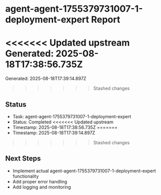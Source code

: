 # agent-agent-1755379731007-1-deployment-expert Report

<<<<<<< Updated upstream
Generated: 2025-08-18T17:38:56.735Z
=======
Generated: 2025-08-18T17:39:14.897Z
>>>>>>> Stashed changes

## Status
- Task: agent-agent-1755379731007-1-deployment-expert
- Status: Completed
<<<<<<< Updated upstream
- Timestamp: 2025-08-18T17:38:56.735Z
=======
- Timestamp: 2025-08-18T17:39:14.897Z
>>>>>>> Stashed changes

## Next Steps
- Implement actual agent-agent-1755379731007-1-deployment-expert functionality
- Add proper error handling
- Add logging and monitoring
